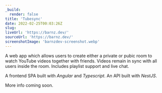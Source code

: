 ```yaml
---
_build:
  render: false
title: 'Tubesync'
date: 2022-02-25T00:03:26Z
slug:
liveUrl: 'https://barnz.dev/'
sourceUrl: 'https://barnz.dev/'
screenshotImage: 'barnzdev-screenshot.webp'
---
```


A web app which allows users to create either a private or pubic room to watch YouTube videos together with friends. Videos remain in sync with all users inside the room. Includes playlist support and live chat.

A frontend SPA built with _Angular_ and _Typescript_.
An API built with _NestJS_.

<!--more-->

More info coming soon.
